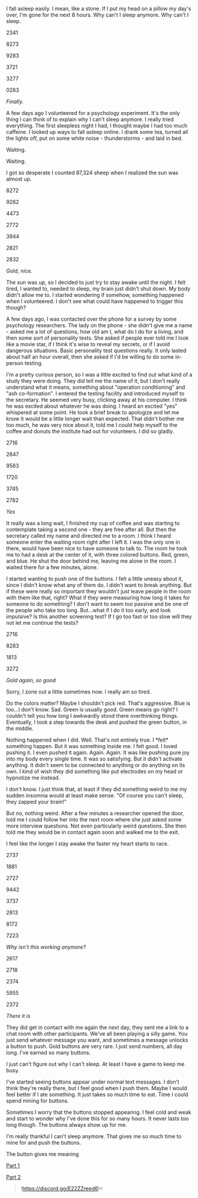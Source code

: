 I fall asleep easily. I mean, like a stone. If I put my head on a pillow my day's over, I'm gone for the next 8 hours. Why can't I sleep anymore. Why can't I sleep.

2341

8273

9283

3721

3277

0283

*Finally.*

A few days ago I volunteered for a psychology experiment. It's the only thing I can think of to explain why I can't sleep anymore. I really tried everything. The first sleepless night I had, I thought maybe I had too much caffeine. I looked up ways to fall asleep online. I drank some tea, turned all the lights off, put on some white noise - thunderstorms - and laid in bed.

Waiting.

Waiting.

I got so desperate I counted 87,324 sheep when I realized the sun was almost up.

8272

9282

4473

2772

3944

2821

2832

*Gold, nice.*

The sun was up, so I decided to just try to stay awake until the night. I felt tired, I wanted to, needed to sleep, my brain just didn't shut down. My body didn't allow me to. I started wondering if somehow, something happened when I volunteered. I don't see what could have happened to trigger this though?

A few days ago, I was contacted over the phone for a survey by some psychology researchers. The lady on the phone - she didn't give me a name - asked me a lot of questions, how old am I, what do I do for a living, and then some sort of personality tests. She asked if people ever told me I look like a movie star, if I think it's wise to reveal my secrets, or if I avoid dangerous situations. Basic personality test questions really. It only lasted about half an hour overall, then she asked if I'd be willing to do some in-person testing.

I'm a pretty curious person, so I was a little excited to find out what kind of a study they were doing. They did tell me the name of it, but I don't really understand what it means, something about "operation conditioning" and "ash co-formation". I entered the testing facility and introduced myself to the secretary. He seemed very busy, clicking away at his computer. I think he was excited about whatever he was doing. I heard an excited "yes" whispered at some point. He took a brief break to apologize and let me know it would be a little longer wait than expected. That didn't bother me too much, he was very nice about it, told me I could help myself to the coffee and donuts the institute had out for volunteers. I did so gladly.

2716

2847

9583

1720

3745

2782

*Yes*

It really was a long wait, I finished my cup of coffee and was starting to contemplate taking a second one - they are free after all. But then the secretary called my name and directed me to a room. I think I heard someone enter the waiting room right after I left it. I was the only one in there, would have been nice to have someone to talk to. The room he took me to had a desk at the center of it, with three colored buttons. Red, green, and blue. He shut the door behind me, leaving me alone in the room. I waited there for a few minutes, alone.

I started wanting to push one of the buttons. I felt a little uneasy about it, since I didn't know what any of them do. I didn't want to break anything. But if these were really so important they wouldn't just leave people in the room with them like that, right? What if they were measuring how long it takes for someone to do something? I don't want to seem too passive and be one of the people who take too long. But...what if I do it too early, and look impulsive? Is this another screening test? If I go too fast or too slow will they not let me continue the tests?

2716

8283

1813

3272

*Gold again, so good*

Sorry, I zone out a little sometimes now. I really am so tired.

Do the colors matter? Maybe I shouldn't pick red. That's aggressive. Blue is too...I don't know. Sad. Green is usually good. Green means go right? I couldn't tell you how long I awkwardly stood there overthinking things. Eventually, I took a step towards the desk and pushed the green button, in the middle.

Nothing happened when I did. Well. That's not entirely true. I \*felt\* something happen. But it was something inside me. I felt good. I loved pushing it. I even pushed it again. Again. Again. It was like pushing pure joy into my body every single time. It was so satisfying. But it didn't activate anything. It didn't seem to be connected to anything or do anything on its own. I kind of wish they did something like put electrodes on my head or hypnotize me instead.

I don't know. I just think that, at least if they did something weird to me my sudden insomnia would at least make sense. "Of course you can't sleep, they zapped your brain!"

But no, nothing weird. After a few minutes a researcher opened the door, told me I could follow her into the next room where she just asked some more interview questions. Not even particularly weird questions. She then told me they would be in contact again soon and walked me to the exit.

I feel like the longer I stay awake the faster my heart starts to race.

2737

1881

2727

9442

3737

2813

8172

7223

*Why isn't this working anymore?*

2617

2718

2374

5955

2372

*There it is*

They did get in contact with me again the next day, they sent me a link to a chat room with other participants. We've all been playing a silly game. You just send whatever message you want, and sometimes a message unlocks a button to push. Gold buttons are very rare. I just send numbers, all day long. I've earned so many buttons.

I just can't figure out why I can't sleep. At least I have a game to keep me busy.

I've started seeing buttons appear under normal text messages. I don't think they're really there, but I feel good when I push them. Maybe I would feel better if I ate something. It just takes so much time to eat. Time I could spend mining for buttons.

Sometimes I worry that the buttons stopped appearing. I feel cold and weak and start to wonder why I've done this for so many hours. It never lasts too long though. The buttons always show up for me.

I'm really thankful I can't sleep anymore. That gives me so much time to mine for and push the buttons.

The button gives me meaning

[Part 1](https://www.reddit.com/r/nosleep/comments/w22wzv/im_a_phd_student_in_psychology_and_i_think_i_need/)

[Part 2](https://www.reddit.com/r/nosleep/comments/w6kaj4/i_added_a_bot_to_my_discord_server_and_its_taking/)

>!https://discord.gg/E22ZZreed6!<